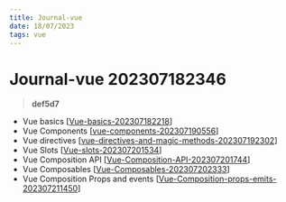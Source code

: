```yaml
---
title: Journal-vue
date: 18/07/2023
tags: vue
---
```


# **Journal-vue** 202307182346 
> **def5d7**

  

- Vue basics [[Vue-basics-202307182218]]
- Vue Components [[vue-components-202307190556]]
- Vue directives [[vue-directives-and-magic-methods-202307192302]]
- Vue Slots [[Vue-slots-202307201534]]
- Vue Composition API [[Vue-Composition-API-202307201744]]
- Vue Composables [[Vue-Composables-202307202333]]
- Vue Composition Props and events [[Vue-Composition-props-emits-202307211450]]


[//begin]: # "Autogenerated link references for markdown compatibility"
[Vue-basics-202307182218]: Vue-basics-202307182218 "Vue-basics"
[vue-components-202307190556]: vue-components-202307190556 "vue-components"
[vue-directives-and-magic-methods-202307192302]: vue-directives-and-magic-methods-202307192302 "vue-directives-and-magic-methods"
[Vue-slots-202307201534]: Vue-slots-202307201534 "Vue-slots"
[Vue-Composition-API-202307201744]: Vue-Composition-API-202307201744 "Vue-Composition-API"
[Vue-Composables-202307202333]: Vue-Composables-202307202333 "Vue-Composables"
[Vue-Composition-props-emits-202307211450]: Vue-Composition-props-emits-202307211450 "Vue-Composition-props-emits"
[//end]: # "Autogenerated link references"